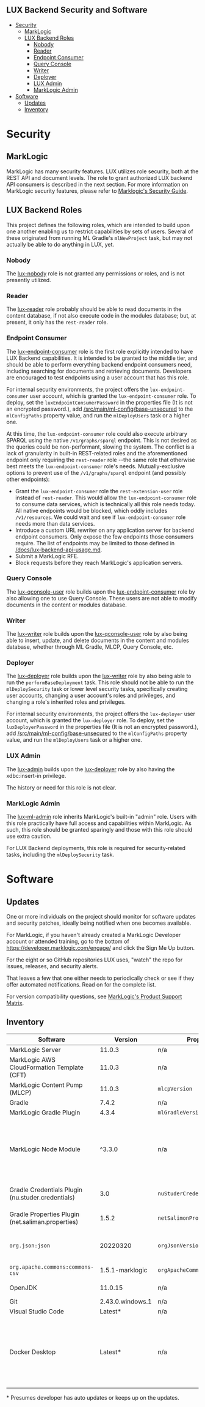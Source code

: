 ## **LUX Backend Security and Software**

- [Security](#security)
  - [MarkLogic](#marklogic)
  - [LUX Backend Roles](#lux-backend-roles)
    - [Nobody](#nobody)
    - [Reader](#reader)
    - [Endpoint Consumer](#endpoint-consumer)
    - [Query Console](#query-console)
    - [Writer](#writer)
    - [Deployer](#deployer)
    - [LUX Admin](#lux-admin)
    - [MarkLogic Admin](#marklogic-admin)
- [Software](#software)
  - [Updates](#updates)
  - [Inventory](#inventory)

# Security

## MarkLogic

MarkLogic has many security features.  LUX utilizes role security, both at the REST API and document levels.  The role to grant authorized LUX backend API consumers is described in the next section.  For more information on MarkLogic security features, please refer to [Marklogic's Security Guide](https://docs.marklogic.com/guide/security).

## LUX Backend Roles

This project defines the following roles, which are intended to build upon one another enabling us to restrict capabilities by sets of users.  Several of these originated from running ML Gradle's `mlNewProject` task, but may not actually be able to do anything in LUX, yet.

### Nobody

The [lux-nobody](/src/main/ml-config/base/security/roles/1-lux-nobody-role.json) role is not granted any permissions or roles, and is not presently utilized.

### Reader

The [lux-reader](/src/main/ml-config/base/security/roles/2-lux-reader-role.json) role probably should be able to read documents in the content database, if not also execute code in the modules database; but, at present, it only has the `rest-reader` role.

### Endpoint Consumer

The [lux-endpoint-consumer](/src/main/ml-config/base/security/roles/3-lux-endpoint-consumer-role.json) role is the first role explicitly intended to have LUX Backend capabilities.  It is intended to be granted to the middle tier, and should be able to perform everything backend endpoint consumers need, including searching for documents and retrieving documents.  Developers are encouraged to test endpoints using a user account that has this role.

For internal security environments, the project offers the `lux-endpoint-consumer` user account, which is granted the `lux-endpoint-consumer` role.  To deploy, set the `luxEndpointConsumerPassword` in the properties file (It is not an encrypted password.), add [/src/main/ml-config/base-unsecured](/src/main/ml-config/base-unsecured) to the `mlConfigPaths` property value, and run the `mlDeployUsers` task or a higher one.  

At this time, the `lux-endpoint-consumer` role could also execute arbitrary SPARQL using the native `/v1/graphs/sparql` endpoint.  This is not desired as the queries could be non-performant, slowing the system.  The conflict is a lack of granularity in built-in REST-related roles and the aforementioned endpoint only requiring the `rest-reader` role --the same role that otherwise best meets the `lux-endpoint-consumer` role's needs.  Mutually-exclusive options to prevent use of the `/v1/graphs/sparql` endpoint (and possibly other endpoints):

* Grant the `lux-endpoint-consumer` role the `rest-extension-user` role instead of `rest-reader`.  This would allow the `lux-endpoint-consumer` role to consume data services, which is technically all this role needs today.  All native endpoints would be blocked, which oddly includes `/v1/resources`.  We could wait and see if `lux-endpoint-consumer` role needs more than data services.
* Introduce a custom URL rewriter on any application server for backend endpoint consumers.  Only expose the few endpoints those consumers require.  The list of endpoints may be limited to those defined in [/docs/lux-backend-api-usage.md](/docs/lux-backend-api-usage.md).
* Submit a MarkLogic RFE.
* Block requests before they reach MarkLogic's application servers.

### Query Console

The [lux-qconsole-user](/src/main/ml-config/base/security/roles/4-lux-qconsole-user.json) role builds upon the [lux-endpoint-consumer](/src/main/ml-config/base/security/roles/3-lux-endpoint-consumer-role.json) role by also allowing one to use Query Console.  These users are not able to modify documents in the content or modules database.

### Writer

The [lux-writer](/src/main/ml-config/base/security/roles/5-lux-writer-role.json) role builds upon the [lux-qconsole-user](/src/main/ml-config/base/security/roles/4-lux-qconsole-user.json) role by also being able to insert, update, and delete documents in the content and modules database, whether through ML Gradle, MLCP, Query Console, etc.

### Deployer

The [lux-deployer](/src/main/ml-config/base/security/roles/6-lux-deployer-role.json) role builds upon the [lux-writer](/src/main/ml-config/base/security/roles/5-lux-writer-role.json) role by also being able to run the `performBaseDeployment` task.  This role should not be able to run the `mlDeploySecurity` task or lower level security tasks, specifically creating user accounts, changing a user account's roles and privileges, and changing a role's inherited roles and privileges.

For internal security environments, the project offers the `lux-deployer` user account, which is granted the `lux-deployer` role.  To deploy, set the `luxDeployerPassword` in the properties file (It is not an encrypted password.), add [/src/main/ml-config/base-unsecured](/src/main/ml-config/base-unsecured) to the `mlConfigPaths` property value, and run the `mlDeployUsers` task or a higher one.

### LUX Admin

The [lux-admin](/src/main/ml-config/base/security/roles/7-lux-admin-role.json) builds upon the [lux-deployer](/src/main/ml-config/base/security/roles/6-lux-deployer-role.json) role by also having the xdbc:insert-in privilege.

The history or need for this role is not clear.

### MarkLogic Admin

The [lux-ml-admin](/src/main/ml-config/base/security/roles/8-lux-ml-admin-role.json) role inherits MarkLogic's built-in "admin" role.  Users with this role practically have full access and capabilities within MarkLogic.  As such, this role should be granted sparingly and those with this role should use extra caution.

For LUX Backend deployments, this role is required for security-related tasks, including the `mlDeploySecurity` task.


# Software

## Updates

One or more individuals on the project should monitor for software updates and security patches, ideally being notified when one becomes available.

For MarkLogic, if you haven't already created a MarkLogic Developer account or attended training, go to the bottom of https://developer.marklogic.com/engage/ and click the Sign Me Up button.

For the eight or so GitHub repositories LUX uses, "watch" the repo for issues, releases, and security alerts.

That leaves a few that one either needs to periodically check or see if they offer automated notifications.  Read on for the complete list.

For version compatibility questions, see [MarkLogic's Product Support Matrix](https://developer.marklogic.com/products/support-matrix/).

## Inventory

| Software | Version | Property | Link | Notes |
|----------|---------|----------|------|-------|
| MarkLogic Server | 11.0.3 | n/a | https://developer.marklogic.com/products/marklogic-server | | 
| MarkLogic AWS CloudFormation Template (CFT) | 11.0.3 | n/a | https://github.com/marklogic/cloud-enablement-aws/tree/11.0-master | LUX uses a modified version, maintained in a private repo. |
| MarkLogic Content Pump (MLCP) | 11.0.3 | `mlcpVersion` | https://github.com/marklogic/marklogic-contentpump | Loading content in MarkLogic. |
| Gradle | 7.4.2 | n/a | https://github.com/gradle/gradle | Post-CFT deployment. |
| MarkLogic Gradle Plugin | 4.3.4 | `mlGradleVersion` | https://github.com/marklogic-community/ml-gradle | Post-CFT deployment. |
| MarkLogic Node Module | ^3.3.0 | n/a | https://www.npmjs.com/package/marklogic | To check the version used by LUX's middle tier, head over to its repo and check package.json. For additional information, see [Generated Data Service Interfaces](./lux-backend-api-usage.md#generated-data-service-interfaces). |
| Gradle Credentials Plugin (nu.studer.credentials) | 3.0 | `nuStuderCredentialsVersion` | https://github.com/etiennestuder/gradle-credentials-plugin | Used to avoid clear text passwords in the Gradle properties files. |
| Gradle Properties Plugin (net.saliman.properties) | 1.5.2 | `netSalimonPropertiesVersion` | https://github.com/stevesaliman/gradle-properties-plugin | Provides support for `gradle-[env].properties` files. |
| `org.json:json` | 20220320 | `orgJsonVersion` | https://search.maven.org/artifact/org.json/json | Provides CSV to JSON support to the `processSearchTagConfig` Gradle task. |
| `org.apache.commons:commons-csv` | 1.5.1-marklogic | `orgApacheCommonsCsvVersion` | https://search.maven.org/artifact/org.apache.commons/commons-csv | Provides/extends CSV support to MLCP. |
| OpenJDK | 11.0.15 | n/a | https://openjdk.java.net/ | Required to run Gradle, MLCP, and CoRB. |
| Git | 2.43.0.windows.1 | n/a | https://git-scm.com/downloads | Source control. |
| Visual Studio Code | Latest* | n/a | https://code.visualstudio.com/Download | IDE |
| Docker Desktop | Latest* | n/a | https://www.docker.com/products/docker-desktop | Those with a Docker subscription or otherwise in compliance with their [Pricing & Subscriptions](https://www.docker.com/pricing/) may optionally create their local developer environment using Docker. |

\* Presumes developer has auto updates or keeps up on the updates.

